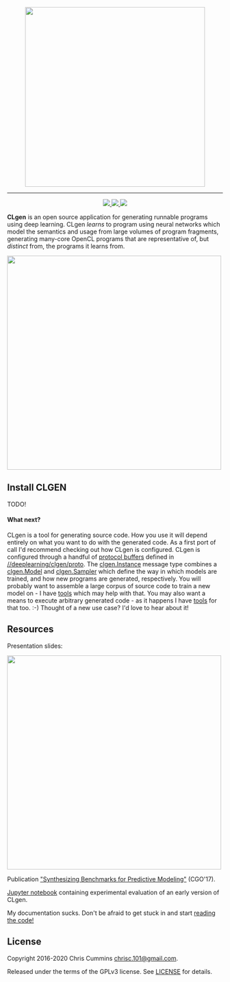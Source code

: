 <div align="center">
  <a href="https://github.com/ChrisCummins/phd/tree/master/deeplearning/clgen">
    <img src="https://raw.githubusercontent.com/ChrisCummins/phd/master/deeplearning/clgen/docs/assets/logo.png" width="420">
  </a>
</div>

-------

<div align="center">
  <!-- Better code -->
  <a href="https://bettercodehub.com/results/ChrisCummins/clgen">
    <img src="https://bettercodehub.com/edge/badge/ChrisCummins/clgen?branch=master">
  </a>
  <!-- License -->
  <a href="https://www.gnu.org/licenses/gpl-3.0.en.html" target="_blank">
    <img src="https://img.shields.io/badge/license-GNU%20GPL%20v3-blue.svg?style=flat">
  </a>
  <!-- CircleCI -->
  <a href="https://circleci.com/gh/fivosts/clgen">
    <img src="https://circleci.com/gh/fivosts/clgen.svg?style=svg&circle-token=970ffce3c85304ccd182c59fb969504efe646ef6">
  </a>
</div>

**CLgen** is an open source application for generating runnable programs using
deep learning. CLgen *learns* to program using neural networks which model the
semantics and usage from large volumes of program fragments, generating
many-core OpenCL programs that are representative of, but *distinct* from, the
programs it learns from.

<img src="https://raw.githubusercontent.com/ChrisCummins/phd/master/deeplearning/clgen/docs/assets/pipeline.png" width="500">


## Install CLGEN

TODO!


#### What next?

CLgen is a tool for generating source code. How you use it will depend entirely
on what you want to do with the generated code. As a first port of call I'd
recommend checking out how CLgen is configured. CLgen is configured through a
handful of
[protocol buffers](https://developers.google.com/protocol-buffers/) defined in
[//deeplearning/clgen/proto](/deeplearning/clgen/proto).
The [clgen.Instance](/deeplearning/clgen/proto/clgen.proto) message type
combines a [clgen.Model](/deeplearning/clgen/proto/model.proto) and
[clgen.Sampler](/deeplearning/clgen/proto/sampler.proto) which define the
way in which models are trained, and how new programs are generated,
respectively. You will probably want to assemble a large corpus of source code
to train a new model on - I have [tools](/datasets/github/scrape_repos) which
may help with that. You may also want a means to execute arbitrary generated
code - as it happens I have [tools](/gpu/cldrive) for that too. :-) Thought of a
new use case? I'd love to hear about it!


## Resources

Presentation slides:

<a href="https://speakerdeck.com/chriscummins/synthesizing-benchmarks-for-predictive-modelling-cgo-17">
  <img src="https://raw.githubusercontent.com/ChrisCummins/phd/master/deeplearning/clgen/docs/assets/slides.png" width="500">
</a>

Publication
["Synthesizing Benchmarks for Predictive Modeling"](https://github.com/ChrisCummins/paper-synthesizing-benchmarks)
(CGO'17).

[Jupyter notebook](https://github.com/ChrisCummins/paper-synthesizing-benchmarks/blob/master/code/Paper.ipynb)
containing experimental evaluation of an early version of CLgen.

My documentation sucks. Don't be afraid to get stuck in and start
[reading the code!](deeplearning/clgen/clgen.py)

## License

Copyright 2016-2020 Chris Cummins <chrisc.101@gmail.com>.

Released under the terms of the GPLv3 license. See
[LICENSE](/deeplearning/clgen/LICENSE) for details.
